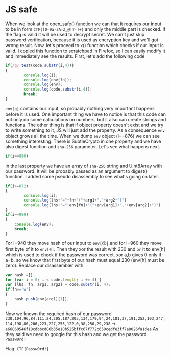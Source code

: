 # JS safe

When we look at the open_safe() function we can that it requires our input to be in form `CTF{[0-9a-zA-Z_@!?-]+}` and only the middle part is checked.
If the flag is valid it will be used to decrypt secret. We can't just skip password verification, because it is used as encryption key and we'll got wrong result.
Now, let's proceed to x() function which checks if our input is valid.
I copied this function to scratchpad in Firefox, so I can easily modify it and immediately see the results.
First, let's add the following code
```js
if(/g/.test(code.substr(i,4)))
{
		console.log(i);
		console.log(env[fn]);
		console.log(env);
		console.log(code.substr(i,4));
		break;
}
```
`env[g]` contains our input, so probably nothing very important happens before it is used.
One important thing we have to notice is that this code can not only do some calculations on numbers, but it also can create strings and functions.
The other thing is that if object property doesn't exist and we try to write something to it, JS will just add the property.
As a consequence `env` object grows all the time.
When we dump `env` object (i==876) we can see something interesting.
There is SubtleCrypto in one property and we have also digest function and `sha-256` parameter. Let's see what happens next.
```js
if(i==880)
```
In the last property we have an array of `sha-256` string and Uint8Array with our password.
It will be probably passed as an argument to digest() function.
I added some pseudo disassembly to see what's going on later.
```js
if(i>=872)
{
		console.log(i);
		console.log(lhs+"="+fn+"("+arg1+","+arg2+")")
		console.log(lhs+"="+env[fn]+"("+env[arg1]+","+env[arg2]+")")
}
if(i==980)
{
	console.log(env);
	break;
}
```
For i=940 they move hash of our input to `env[Ѿ]` and for i=960 they move first byte of it to `env[ѿ]`. Then they xor the result with 230 and `or` it to env[h] which is used to check if the password was correct.
xor a,b gives 0 only if a=b, so we know that first byte of our hash must equal 230 (env[h] must be zero).
Replace our disassembler with
```js
var hash =[];
for (var i = 0; i < code.length; i += 4) {
var [lhs, fn, arg1, arg2] = code.substr(i, 4);
if(fn=='ѡ')
{
	hash.push(env[arg1][1]);
}
```
Now we known the required hash of our password ` 230,104,96,84,111,24,205,187,205,134,179,94,24,181,37,191,252,103,247,114,198,80,206,223,227,255,122,0,38,250,29,238` -> `e66860546f18cdbbcd86b35e18b525bffc67f772c650cedfe3ff7a0026fa1dee`
As they said we need to google for this hash and we get the password `Passw0rd!`

Flag: `CTF{Passw0rd!}`